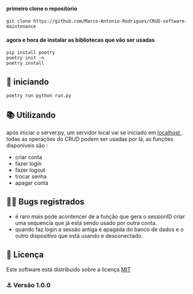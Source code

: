 #### primeiro clone o repositorio

    git clone https://github.com/Marco-Antonio-Rodrigues/CRUD-software-maintenance
    
#### agora e hora de instalar as bibliotecas que vão ser usadas
    pip install poetry
    poetry init -n
    poetry install
   
## 🚀 iniciando 

    poetry run python run.py
    
## 📚 Utilizando 

após iniciar o server.py, um servidor local vai se iniciado em <a href="http://127.0.0.1:5000/"  target="_blank"> localhost </a>. todas as operações do CRUD podem ser usadas por lá, as funções disponiveis são :

- criar conta
- fazer login
- fazer logout
- trocar senha
- apagar conta

## :ok_man: Bugs registrados

- é raro mais pode acontencer de a função que gera o sessionID criar uma sequencia que já está sendo usado por outra conta.
- quando faz login a sessão antiga é apagada do banco de dados e o outro dispositivo que está usando e desconectado.

## 📝 Licença

Este software está distribuido sobre a licença <a href='https://github.com/JonasCaetanoSz/pimeiro-CRUD/blob/master/license.md' target="_blank" > MIT </a>

### :anchor: Versão 1.0.0
